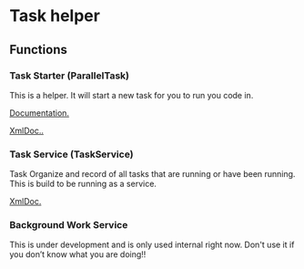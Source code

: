 # Task helper

## Functions

### Task Starter (ParallelTask)

This is a helper. It will start a new task for you to run you code in.

[Documentation.](ParallelTask.md)

[XmlDoc..](../xmldocmd/LiTools.Helpers.Organize/ParallelTask.md)

### Task Service (TaskService)

Task Organize and record of all tasks that are running or have been running.  
This is build to be running as a service.

[XmlDoc.](../xmldocmd/LiTools.Helpers.Organize/TaskService.md)

### Background Work Service

This is under development and is only used internal right now.
Don't use it if you don’t know what you are doing!!
